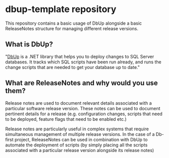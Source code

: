 # dbup-template repository
This repository contains a basic usage of DbUp alongside a basic ReleaseNotes structure for managing different release versions.

## What is DbUp?
"[DbUp](https://dbup.readthedocs.io/en/latest/) is a .NET library that helps you to deploy changes to SQL Server databases. It tracks which SQL scripts have been run already, and runs the change scripts that are needed to get your database up to date."

## What are ReleaseNotes and why would you use them?
Release notes are used to document relevant details associated with a particular software release version.  These notes can be used to document pertinent details for a release (e.g. configuration changes, scripts that need to be deployed, feature flags that need to be enabled etc.)

Release notes are particularly useful in complex systems that require simultaneous management of multiple release versions.  In the case of a Db-first project, ReleaseNotes can be used in combination with DbUp to automate the deployment of scripts (by simply placing all the scripts associated with a particular release version alongside its release notes)
